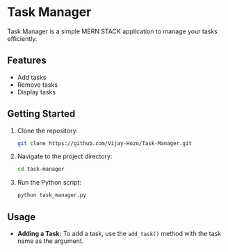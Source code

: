 # Task Manager

Task Manager is a simple MERN STACK application to manage your tasks efficiently.

## Features

- Add tasks
- Remove tasks
- Display tasks

## Getting Started

1. Clone the repository:

    ```bash
    git clone https://github.com/Vijay-Hozo/Task-Manager.git
    ```

2. Navigate to the project directory:

    ```bash
    cd task-manager
    ```

3. Run the Python script:

    ```bash
    python task_manager.py
    ```

## Usage

- **Adding a Task:** To add a task, use the `add_task()` method with the task name as the argument.
  

